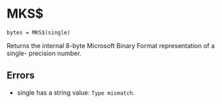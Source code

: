 # MKS$
`bytes = MKS$(single)`

Returns the internal 8-byte Microsoft Binary Format representation of a single- precision number.

## Errors
* single has a string value: `Type mismatch`.